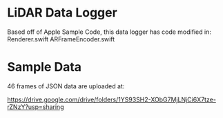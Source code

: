 # LiDAR Data Logger
Based off of Apple Sample Code, this data logger has code modified in:
Renderer.swift
ARFrameEncoder.swift

# Sample Data
46 frames of JSON data are uploaded at:

https://drive.google.com/drive/folders/1YS93SH2-XObG7MjLNjCi6X7tze-rZNzY?usp=sharing

